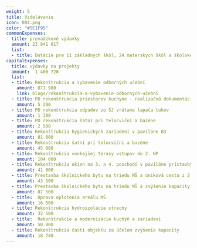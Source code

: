 ```yaml
---
weight: 5
title: Vzdelávanie
icon: 004.png
color: "#5E1F95"
commonExpenses:
  title: prevádzkové výdavky
  amount: 23 941 017
  list:
  - title: Dotácie pre 11 základných škôl, 24 materských škôl a školské jedálne
capitalExpenses:
  title: výdavky na projekty
  amount:  1 400 720
  list:
  - title: Rekonštrukcia a vybavenie odborných učební
    amount: 871 980
    link: blogs/rekonštrukcia-a-vybavenie-odborných-učební
  - title: PD rekonštrukcia priestorov kuchyne - realizačná dokumentácia
    amount: 5 200
  - title: PD rekonštrukcia odpadov zo ŠJ vrátane lapača tukov
    amount: 1 300
  - title: PD rekonštrukcia šatní pri telocvični a bazéne 
    amount: 2 500
  - title: Rekonštrukcia hygienických zariadení v pavilóne B3
    amount: 81 000
  - title: Rekonštrukcia šatní pri telocvični a bazéne 
    amount: 45 000
  - title: Rekonštrukcia vonkajšej terasy vstupov do 2. NP
    amount: 104 000
  - title: Rekonštrukcia okien na 3. a 4. poschodí v pavilóne prístavby
    amount: 41 000
  - title: Prestavba školníckeho bytu na triedu MŠ a úniková cesta z 2.NP
    amount: 43 500
  - title: Prestavba školníckeho bytu na triedu MŠ a zvýšenie kapacity kuchyne vrátane gastrozariadenia
    amount: 87 500
  - title:  Úprava oplotenia areálu MŠ
    amount: 16 500
  - title: Rekonštrukcia hydroizolácie strechy
    amount: 32 500
  - title:  Rekonštrukcie a modernizácie kuchýň a zariadení
    amount: 50 000
  - title: Rekonštrukcia časti objektu za účelom zvýšenia kapacity
    amount: 18 740
---
```



